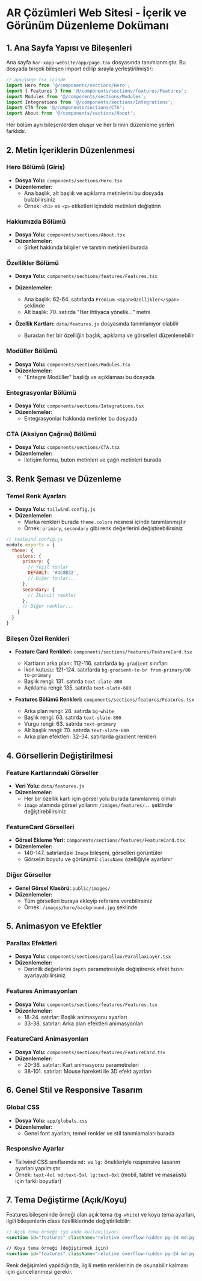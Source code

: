 # AR Çözümleri Web Sitesi - İçerik ve Görünüm Düzenleme Dokümanı

## 1. Ana Sayfa Yapısı ve Bileşenleri

Ana sayfa `har-xapp-website/app/page.tsx` dosyasında tanımlanmıştır. Bu dosyada birçok bileşen import edilip sırayla yerleştirilmiştir:

```typescript
// app/page.tsx içinde
import Hero from '@/components/sections/Hero';
import { Features } from '@/components/sections/features/Features';
import Modules from '@/components/sections/Modules';
import Integrations from '@/components/sections/Integrations';
import CTA from '@/components/sections/CTA';
import About from '@/components/sections/About';
```

Her bölüm ayrı bileşenlerden oluşur ve her birinin düzenleme yerleri farklıdır.

## 2. Metin İçeriklerin Düzenlenmesi

### Hero Bölümü (Giriş)
- **Dosya Yolu:** `components/sections/Hero.tsx`
- **Düzenlemeler:**
  - Ana başlık, alt başlık ve açıklama metinlerini bu dosyada bulabilirsiniz
  - Örnek: `<h1>` ve `<p>` etiketleri içindeki metinleri değiştirin

### Hakkımızda Bölümü
- **Dosya Yolu:** `components/sections/About.tsx`
- **Düzenlemeler:**
  - Şirket hakkında bilgiler ve tanıtım metinleri burada

### Özellikler Bölümü
- **Dosya Yolu:** `components/sections/features/Features.tsx`
- **Düzenlemeler:**
  - Ana başlık: 62-64. satırlarda `Premium <span>Özellikler</span>` şeklinde
  - Alt başlık: 70. satırda "Her ihtiyaca yönelik..." metni
  
- **Özellik Kartları:** `data/features.js` dosyasında tanımlanıyor olabilir
  - Buradan her bir özelliğin başlık, açıklama ve görselleri düzenlenebilir

### Modüller Bölümü
- **Dosya Yolu:** `components/sections/Modules.tsx`
- **Düzenlemeler:**
  - "Entegre Modüller" başlığı ve açıklaması bu dosyada

### Entegrasyonlar Bölümü
- **Dosya Yolu:** `components/sections/Integrations.tsx`
- **Düzenlemeler:**
  - Entegrasyonlar hakkında metinler bu dosyada

### CTA (Aksiyon Çağrısı) Bölümü
- **Dosya Yolu:** `components/sections/CTA.tsx`
- **Düzenlemeler:**
  - İletişim formu, buton metinleri ve çağrı metinleri burada

## 3. Renk Şeması ve Düzenleme

### Temel Renk Ayarları
- **Dosya Yolu:** `tailwind.config.js`
- **Düzenlemeler:**
  - Marka renkleri burada `theme.colors` nesnesi içinde tanımlanmıştır
  - Örnek: `primary`, `secondary` gibi renk değerlerini değiştirebilirsiniz

```javascript
// tailwind.config.js
module.exports = {
  theme: {
    colors: {
      primary: { 
        // Yeşil tonlar
        DEFAULT: '#4C8B32',
        // Diğer tonlar...
      },
      secondary: {
        // İkincil renkler
      },
      // Diğer renkler...
    }
  }
}
```

### Bileşen Özel Renkleri

- **Feature Card Renkleri:** `components/sections/features/FeatureCard.tsx`
  - Kartların arka planı: 112-116. satırlarda `bg-gradient` sınıfları
  - İkon kutusu: 121-124. satırlarda `bg-gradient-to-br from-primary/80 to-primary`
  - Başlık rengi: 131. satırda `text-slate-800`
  - Açıklama rengi: 135. satırda `text-slate-600`

- **Features Bölümü Renkleri:** `components/sections/features/Features.tsx`
  - Arka plan rengi: 28. satırda `bg-white`
  - Başlık rengi: 63. satırda `text-slate-800`
  - Vurgu rengi: 63. satırda `text-primary`
  - Alt başlık rengi: 70. satırda `text-slate-600`
  - Arka plan efektleri: 32-34. satırlarda gradient renkleri

## 4. Görsellerin Değiştirilmesi

### Feature Kartlarındaki Görseller
- **Veri Yolu:** `data/features.js`
- **Düzenlemeler:**
  - Her bir özellik kartı için görsel yolu burada tanımlanmış olmalı
  - `image` alanında görsel yollarını `/images/features/..` şeklinde değiştirebilirsiniz

### FeatureCard Görselleri
- **Görsel Ekleme Yeri:** `components/sections/features/FeatureCard.tsx`
- **Düzenlemeler:**
  - 140-147. satırlardaki `Image` bileşeni, görselleri görüntüler
  - Görselin boyutu ve görünümü `className` özelliğiyle ayarlanır

### Diğer Görseller
- **Genel Görsel Klasörü:** `public/images/`
- **Düzenlemeler:**
  - Tüm görselleri buraya ekleyip referans verebilirsiniz
  - Örnek: `/images/hero/background.jpg` şeklinde

## 5. Animasyon ve Efektler

### Parallax Efektleri
- **Dosya Yolu:** `components/sections/parallax/ParallaxLayer.tsx`
- **Düzenlemeler:**
  - Derinlik değerlerini `depth` parametresiyle değiştirerek efekt hızını ayarlayabilirsiniz

### Features Animasyonları
- **Dosya Yolu:** `components/sections/features/Features.tsx`
- **Düzenlemeler:**
  - 18-24. satırlar: Başlık animasyonu ayarları
  - 33-38. satırlar: Arka plan efektleri animasyonları

### FeatureCard Animasyonları
- **Dosya Yolu:** `components/sections/features/FeatureCard.tsx`
- **Düzenlemeler:**
  - 20-36. satırlar: Kart animasyonu parametreleri
  - 38-101. satırlar: Mouse hareketi ile 3D efekt ayarları

## 6. Genel Stil ve Responsive Tasarım

### Global CSS
- **Dosya Yolu:** `app/globals.css`
- **Düzenlemeler:**
  - Genel font ayarları, temel renkler ve stil tanımlamaları burada

### Responsive Ayarlar
- Tailwind CSS sınıflarında `md:` ve `lg:` önekleriyle responsive tasarım ayarları yapılmıştır
- Örnek: `text-4xl md:text-5xl lg:text-6xl` (mobil, tablet ve masaüstü için farklı boyutlar)

## 7. Tema Değiştirme (Açık/Koyu)

Features bileşeninde örneği olan açık tema (`bg-white`) ve koyu tema ayarları, ilgili bileşenlerin class özelliklerinde değiştirilebilir:

```jsx
// Açık tema örneği (şu anda kullanılıyor)
<section id="features" className="relative overflow-hidden py-24 md:py-32 bg-white">

// Koyu tema örneği (değiştirmek için)
<section id="features" className="relative overflow-hidden py-24 md:py-32 bg-slate-800">
```

Renk değişimleri yapıldığında, ilgili metin renklerinin de okunabilir kalması için güncellenmesi gerekir. 